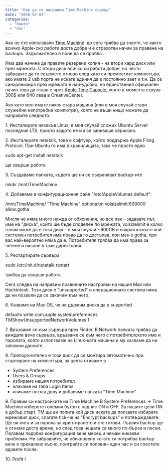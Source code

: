 ```yaml
---
title: "Как да си направим Time Machine сървър"
date: "2016-02-03"
categories: 
  - "howto"
  - "mac"
---
```


Ако не сте използвали [Time Machine](https://en.wikipedia.org/wiki/Time_Machine_(OS_X))  до сега трябва да знаете, че както всичко Apple-ско работи доста добре и е страхотен начин за правене на backups. Задължително е поне да се пробва .

Има два начина да правите резервни копия - на втори хард диск или през мрежата. С втори диск всичко си работи добре, но често забравяте да го свържете отново след като си преместите компютъра, ако имате 2 usb порта не искате единия да е постоянно зает и т.н. Да се синхронизира през мрежата е най-удобно, но единствения официален начин това да става е чрез [Apple Time Capsule](http://www.apple.com/shop/product/ME177LL/A/airport-time-capsule-2tb), която в момента струва 300$ или 640 лева в CreativeCenter.

Ако като мен имате някоя стара машина (или в моя случай стари служебни непотребни компютри), която не въши нищо можете да направите следното.

1\. Инсталирате някакъв Linux, в моя случай сложих Ubuntu Server последния LTS, просто защото не ми се заниваше сериозно.

2\. Инсталирате netatalk, това е софтуер, който поддържа Apple Filing Protocol. При Ubuntu го има в хранилищата, така че просто едно

sudo apt-get install netatalk

ще свърши работа

3\. Създаваме папката, където ще ни се съхраняват backup-ите

mkdir /mnt/TimeMachine

4\. Добавяме в конфигурационния файл "/etc/AppleVolumes.default":

/mnt/TimeMachine/ "Time Machine" options:tm volsizelimit:600000 allow:gotha

Мисля че няма много нужда от обяснения, но все пак - задавате път, име на "диска", който ще бъде споделен по мрежата, volsizelimit е колко голям може да е този диск - в моя случай ~600GB и накрая казвате кой системен потребител има право да го достъпва, при мен е gotha, при вас най-вероятно няма да е. Потребителя трябва да има права за четене и писане в тази директория.

5\. Рестартирате сървъра

sudo /etc/init.d/netatalk restart

трябва да свърши работа.

Сега следва на направим правилните настройки на нашия Мак или Hackintosh. Този диск е "unsupported" и операционната система няма да ни позволи да се закачим към него.

6\. Казваме на Mac OS, че не държим диска да е supported

defaults write com.apple.systempreferences TMShowUnsupportedNetworkVolumes 1

7\. Връзваме се към сървъра през Finder. В Network папката трябва да виждате вече сървъра, връзваме се към него с потребителското име и паролата, която използваме на Linux-ката машина и му казваме да ни запомни данните.

8\. Препоръчително е този диск да се монтира автоматично при стартиране на компютъра, за целта отиваме в

- System Preferences
- Users & Groups
- избираме нашия потребител
- кликаме на таба Login Items
- кликаме плюса долу и добавяме папката "Time Machine"

9\. Правим си настройките на Time Machine В System Preferences -> Time Machine изберете големия бутон с надпис ON и OFF. За нашите цели ON е добър старт. TM ще ви попита кой диск искате да ползвате избирате мрежовия диск, слагате tick-че на "Encrypt backups" и потвърждавате. Ще ви пита и за парола за криптирането и сте готови. Първия backup ще е отнеме доста време, но след това нещата са много по-бързи и лесни. Ползвам подобна конфигурация вече месец и нямам никакви проблеми. Не забравяйте, че обикновено когато ти потрябва backup вече е прекалено късно, поиграйте си половин-един час и си спестете ядовете после.

10\. Profit !
